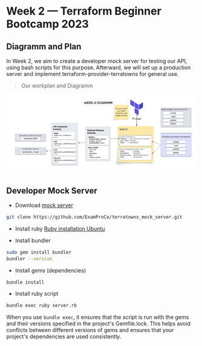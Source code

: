# Week 2 — Terraform Beginner Bootcamp 2023

## Diagramm and Plan

In Week 2, we aim to create a developer mock server for testing our API, using bash scripts for this purpose. Afterward, we will set up a production server and implement terraform-provider-terratowns for general use.

> Our workplan and Diagramm

![Week-2 Diagramm](assets/week2-diagram.jpeg)

## Developer Mock Server

* Download [mock server](https://github.com/ExamProCo/terratowns_mock_server.git)

```sh
git clone https://github.com/ExamProCo/terratowns_mock_server.git
```

* Install ruby [Ruby installation Ubuntu](https://itslinuxfoss.com/install-ruby-ubuntu-22-04/#:~:text=There%20are%20several%20ways%20or,2%E2%80%9D%20command.)

* Install bundler

```sh
sudo gem install bundler
bundler --version
```

* Install gems (dependencies)

```sh
bundle install
```

* Install ruby script

```sh
bundle exec ruby server.rb
```

When you use `bundle exec`, it ensures that the script is run with the gems and their versions specified in the project's Gemfile.lock. This helps avoid conflicts between different versions of gems and ensures that your project's dependencies are used consistently.

